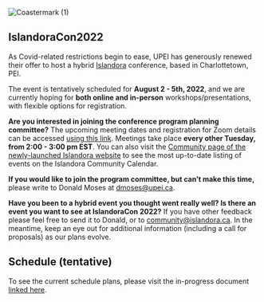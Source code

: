 ![Coastermark (1)](https://user-images.githubusercontent.com/467898/157457422-77c88b07-338c-4451-913c-179e133fa01d.png)

## IslandoraCon2022

As Covid-related restrictions begin to ease, UPEI has generously renewed their offer to host a hybrid [Islandora](https://www.islandora.ca/) conference, based in Charlottetown, PEI. 

The event is tentatively scheduled for **August 2 - 5th, 2022**, and we are currently hoping for **both online and in-person** workshops/presentations, with flexible options for registration.

**Are you interested in joining the conference program planning committee?** The upcoming meeting dates and registration for Zoom details can be accessed [using this link](https://us02web.zoom.us/meeting/register/tZElfu2hqTorGNYDda4sqCQyeSPLUbsCd-E9). Meetings take place **every other Tuesday, from 2:00 - 3:00 pm EST**. You can also visit the [Community page of the newly-launched Islandora website](https://www.islandora.ca/community) to see the most up-to-date listing of events on the Islandora Community Calendar.

**If you would like to join the program committee, but can’t make this time,** please write to Donald Moses at dmoses@upei.ca. 

**Have you been to a hybrid event you thought went really well? Is there an event you want to see at IslandoraCon 2022?** If you have other feedback please feel free to send it to Donald, or to community@islandora.ca. In the meantime, keep an eye out for additional information (including a call for proposals) as our plans evolve.

## Schedule (tentative)

To see the current schedule plans, please visit the in-progress document [linked here](https://docs.google.com/document/d/18iu970Tpyo3Ub5F3yKbliqwRrBY3Qo7YNXZV5w1w_BE/edit?usp=sharing).
